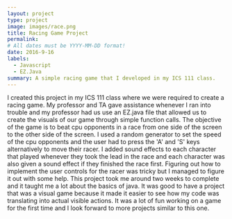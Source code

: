 ```yaml
---
layout: project
type: project
image: images/race.png
title: Racing Game Project
permalink: 
# All dates must be YYYY-MM-DD format!
date: 2016-9-16
labels:
  - Javascript
  - EZ.Java
summary: A simple racing game that I developed in my ICS 111 class.
---
```


  I created this project in my ICS 111 class where we were required to create a racing game. My professor and TA gave assistance whenever I ran into trouble and my professor had us use an EZ.java file that allowed us to create the visuals of our game through simple function calls.
  The objective of the game is to beat cpu opponents in a race from one side of the screen to the other side of the screen. I used a random generator to set the speed of the cpu opponents and the user had to press the 'A' and 'S' keys alternatively to move their racer. I added sound effects to each character that played whenever they took the lead in the race and each character was also given a sound effect if they finished the race first. Figuring out how to implement the user controls for the racer was tricky but I managed to figure it out with some help.
  This project took me around two weeks to complete and it taught me a lot about the basics of java. It was good to have a project that was a visual game because it made it easier to see how my code was translating into actual visible actions. It was a lot of fun working on a game for the first time and I look forward to more projects similar to this one. 
